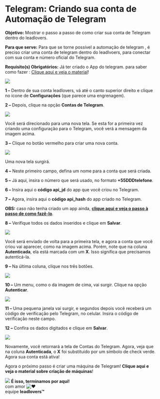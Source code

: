 # Telegram: Criando sua conta de Automação de Telegram

**Objetivo:** Mostrar o passo a passo de como criar sua conta de Telegram dentro do leadlovers.

**Para que serve:** Para que se torne possível a automação de telegram , é preciso criar uma conta de telegram dentro do leadlvoers, para conectar com sua conta e número oficial do Telegram.

**Requisito(s) Obrigatórios:** Já ter criado o App do telegram. para saber como fazer : [Clique aqui e veja o material](https://suporte.love/criando-o-app-para-o-telegram/)!

[![](https://legado.leadlovers.site/wp-content/uploads/2020/09/t1-27-1.png)](http://legado.leadlovers.site/wp-content/uploads/2020/09/t1-27-1.png)

**1 –** Dentro de sua conta leadlovers, vá até o canto superior direito e clique no ícone de **Configurações** (que parece uma engrenagem).

**2 –** Depois, clique na opção **Contas de Telegram**.

[![](https://legado.leadlovers.site/wp-content/uploads/2020/09/t1-28-1.png)](http://legado.leadlovers.site/wp-content/uploads/2020/09/t1-28-1.png)

Você será direcionado para uma nova tela. Se esta for a primeira vez criando uma configuração para o Telegram, você verá a mensagem da imagem acima.

**3 –** Clique no botão vermelho para criar uma nova conta.

[![](https://legado.leadlovers.site/wp-content/uploads/2020/09/t1-29-1.png)](http://legado.leadlovers.site/wp-content/uploads/2020/09/t1-29-1.png)

Uma nova tela surgirá.

**4 –** Neste primeiro campo, defina um nome para a conta que será criada.

**5 –** Já aqui, insira o número que será usado, no formato **+55DDDtelefone**.

**6 –** Insira aqui o **código api\_jd** do app que você criou no Telegram.

**7 –** Agora, insira aqui o **código api\_hash** do app criado no Telegram.

**OBS:** caso não tenha criado um app ainda, [**clique aqui e veja o passo à passo de como fazê-lo**](https://suporte.love/criando-o-app-para-o-telegram/).

**8 –** Verifique todos os dados inseridos e clique em **Salvar**.

[![](https://legado.leadlovers.site/wp-content/uploads/2020/09/t1-30-1.png)](http://legado.leadlovers.site/wp-content/uploads/2020/09/t1-30-1.png)

Você será enviado de volta para a primeira tela, e agora a conta que você criou vai aparecer, como na imagem acima. Porém, note que na coluna **Autenticada**, ela está marcada com um **X**. Isso significa que precisamos autenticá-la.

**9 –** Na última coluna, clique nos três botões.

[![](https://legado.leadlovers.site/wp-content/uploads/2020/09/t1-31-1.png)](http://legado.leadlovers.site/wp-content/uploads/2020/09/t1-31-1.png)

**10 –** Um menu, como o da imagem de cima, vai surgir. Clique na opção **Autenticar**.

[![](https://legado.leadlovers.site/wp-content/uploads/2020/09/t1-32-1.png)](http://legado.leadlovers.site/wp-content/uploads/2020/09/t1-32-1.png)

**11 –** Uma pequena janela vai surgir, e segundos depois você receberá um código de verificação pelo Telegram, no celular. Insira o código de verificação neste campo.

**12 –** Confira os dados digitados e clique em **Salvar**.

[![](https://legado.leadlovers.site/wp-content/uploads/2020/09/t1-33-1.png)](http://legado.leadlovers.site/wp-content/uploads/2020/09/t1-33-1.png)

Novamente, você retornará a tela de Contas do Telegram. Agora, veja que na coluna **Autenticada**, o **X** foi substituído por um símbolo de check verde. Agora sua conta está ativa!

Agora o próximo passo é criar uma máquina de Telegram! **Clique aqui e veja o material sobre criação de máquinas**!

![](https://legado.leadlovers.site/wp-content/uploads/2020/09/1f3c1.svg) **É isso, terminamos por aqui!**\
com amor ![❤](https://legado.leadlovers.site/wp-content/uploads/2020/09/2764.svg)\
equipe **leadlovers™**
